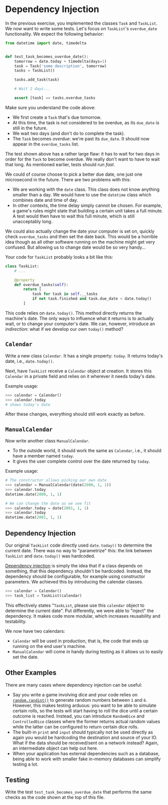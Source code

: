 # Dependency Injection

In the previous exercise, you implemented the classes `Task` and `TaskList`.
We now want to write some tests.
Let's focus on `TaskList`'s `overdue_date` functionality.
We expect the following behavior:

```python
from datetime import date, timedelta


def test_task_becomes_overdue_date():
    tomorrow = date.today + timedelta(days=1)
    task = Task('some description', tomorrow)
    tasks = TaskList()

    tasks.add_task(task)

    # Wait 2 days...

    assert [task] == tasks.overdue_tasks
```

Make sure you understand the code above:

* We first create a `Task` that's due tomorrow.
* At this time, the task is not considered to be overdue, as its `due_date` is still in the future.
* We wait two days (and don't do to complete the task).
* The `Task` becomes *overdue*: we're past its `due_date`.
  It should now appear in the `overdue_tasks` list.

The test shown above has a rather large flaw: it has to wait for two days in order for the `Task` to become overdue.
We really don't want to have to wait that long.
As mentioned earlier, tests should run *fast*.

We could of course choose to pick a better due date, one just one microsecond in the future.
There are two problems with this:

* We are working with the `date` class.
  This class does not know anything smaller than a day.
  We would have to use the `datetime` class which combines date and time of day.
* In other contexts, the time delay simply cannot be chosen.
  For example, a game's rules might state that building a certain unit takes a full minute.
  A test would then have to wait this full minute, which is still unacceptably long.

We could also actually change the date your computer is set on, quickly check `overdue_tasks` and then set the date back.
This would be a horrible idea though as all other software running on the machine might get very confused.
But allowing us to change date would be so very handy...

Your code for `TaskList` probably looks a bit like this:

```python
class TaskList:
    # ...

    @property
    def overdue_tasks(self):
        return [
            task for task in self.__tasks
            if not task.finished and task.due_date < date.today()
        ]
```

This code relies on `date.today()`.
This method directly returns the machine's date.
The only ways to influence what it returns is to actually wait, or to change your computer's date.
We can, however, introduce an _indirection_: what if we develop our _own_ `today()` method?

## `Calendar`

Write a new class `Calendar`.
It has a single property: `today`.
It returns today's date, i.e., `date.today()`.

Next, have `TaskList` receive a `Calendar` object at creation.
It stores this `Calendar` in a private field and relies on it wherever it needs today's date.

Example usage:

```python
>>> calendar = Calendar()
>>> calendar.today
# shows today's date
```

After these changes, everything should still work exactly as before.

## `ManualCalendar`

Now write another class `ManualCalendar`.

* To the outside world, it should work the same as `Calendar`, i.e., it should have a member named `today`.
* It gives the user complete control over the date returned by `today`.

Example usage:

```python
# The constructor allows picking our own date
>>> calendar = ManualCalendar(date(2000, 1, 1))
>>> calendar.today
datetime.date(2000, 1, 1)

# We can change the date as we see fit
>>> calendar.today = date(2001, 1, 1)
>>> calendar.today
datetime.date(2001, 1, 1)
```

## Dependency Injection

Our original `TaskList` code directly used `date.today()` to determine the current date.
There was no way to "parametrize" this: the link between `TaskList` and `date.today()` was hardcoded.

[Dependency injection](https://en.wikipedia.org/wiki/Dependency_injection) is simply the idea that if a class depends on something, that this dependency shouldn't be hardcoded.
Instead, the dependency should be configurable, for example using constructor parameters.
We achieved this by introducing the calendar classes.

```python
>>> calendar = Calendar()
>>> task_list = TaskList(calendar)
```

This effectively states "`TaskList`, please use this `calendar` object to determine the current date".
Put differently, we were able to "inject" the dependency.
It makes code more modular, which increases reusability and testability.

We now have two calendars:

* `Calendar` will be used in production, that is, the code that ends up running on the end user's machine.
* `ManualCalendar` will come in handy during testing as it allows us to easily set the date.

## Other Examples

There are many cases where dependency injection can be useful:

* Say you write a game involving dice and your code relies on [`random.randint()`](https://docs.python.org/3/library/random.html#random.randint) to generate random numbers between `1` and `6`.
  However, this makes testing arduous: you want to be able to simulate certain rolls, so the tests will start having to roll the dice until a certain outcome is reached.
  Instead, you can introduce `RandomDice` and `ControlledDice` classes where the former returns actual random values while the latter can be configured to return certain dice rolls.
* The built-in `print` and `input` should typically not be used directly as again you would be hardcoding the destination and source of your IO.
  What if the data should be received/sent on a network instead?
  Again, an intermediate object can help out here.
* When your application has external dependencies such as a database, being able to work with smaller fake in-memory databases can simplify testing a lot.

## Testing

Write the test `test_task_becomes_overdue_date` that performs the same checks as the code shown at the top of this file.
